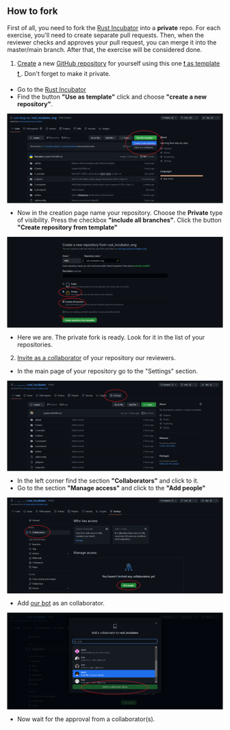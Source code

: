 ## How to fork

First of all, you need to fork the [Rust Incubator](https://github.com/rust-lang-ua/rust_incubator) into a **private** repo. For each exercise, you'll need to create separate pull requests. Then, when the reviewer checks and approves your pull request, you can merge it into the master/main branch. After that, the exercise will be considered done.

1. [Create](https://github.com/rust-lang-ua/rust_incubator/generate) a new [GitHub repository](https://help.github.com/articles/github-glossary/#repository) for yourself using this one [ ❗ as template ❗ ](https://help.github.com/en/articles/creating-a-repository-from-a-template). Don't forget to make it private.

 - Go to the [Rust Incubator](https://github.com/rust-lang-ua/rust_incubator)
 - Find the button **"Use as template"** click and choose **"create a new repository"**.
 <p align="center">
 <img src="/asset/img/fork/1.png"  width="600" align="center" />
 </p>

 - Now in the creation page name your repository. Choose the **Private** type of visibility. Press the checkbox **"include all branches"**. Click the button **"Create repository from template"**
  <p align="center">
 <img src="/asset/img/fork/2.png"  width="600" align="center" />
 </p>

 - Here we are. The private fork is ready. Look for it in the list of your repositories.

2. [Invite as a collaborator](https://help.github.com/en/articles/inviting-collaborators-to-a-personal-repository) of your repository our reviewers.
 - In the main page of your repository go to the "Settings" section.
 <p align="center">
 <img src="/asset/img/fork/3.png"  width="600" align="center" />
 </p>

 - In the left corner find the section **"Collaborators"** and click to it.
 - Go to the section **"Manage access"** and click to the **"Add people"**
 <p align="center">
 <img src="/asset/img/fork/4.png"  width="600" align="center" />
 </p>

 - Add [our bot](https://github.com/1tbot) as an collaborator.
  <p align="center">
 <img src="/asset/img/fork/5.png"  width="600" align="center" />
 </p>

 - Now wait for the approval from a collaborator(s).

